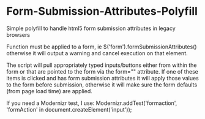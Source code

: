 Form-Submission-Attributes-Polyfill
===================================

Simple polyfill to handle html5 form submission attributes in legacy browsers

Function must be applied to a form, ie $('form').formSubmissionAttributes() otherwise it will output a warning and cancel execution on that element.

The script will pull appropriately typed inputs/buttons either from within the form or that are pointed to the form via the form="" attribute.  If one of these items is clicked and has form submission attributes it will apply those values to the form before submission, otherwise it will make sure the form defaults (from page load time) are applied.

If you need a Modernizr test, I use:
Modernizr.addTest('formaction', 'formAction' in document.createElement('input'));